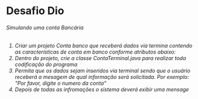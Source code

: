 <h1> Desafio Dio </h1>
<h6> Simulando uma conta Bancária<h6> 

<ol> <li>Criar um projeto Conta banco que receberá dados via termina contendo as características de conta em banco conforme atributos abaixo:</li>
<li>Dentro do projeto, crie a classe ContaTerminal.java para realizar toda codificação do programa </li>
<li> Permita que os dados sejam inseridos via terminal sendo que o usuário receberá a mesagem de qual informação será solicitada. Por exemplo: "Por favor, digite o numero da conta"</li>
<li>Depois de todas as infromações o sistema deverá exibir uma mensage</li></ol>